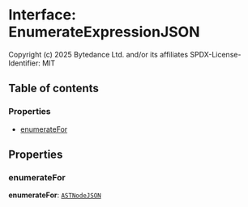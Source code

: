 # Interface: EnumerateExpressionJSON

Copyright (c) 2025 Bytedance Ltd. and/or its affiliates
SPDX-License-Identifier: MIT

## Table of contents

### Properties

* [enumerateFor](/en/auto-docs/fixed-layout-editor/interfaces/EnumerateExpressionJSON.md#enumeratefor)

## Properties

### enumerateFor

**enumerateFor**: [`ASTNodeJSON`](/en/auto-docs/fixed-layout-editor/interfaces/ASTNodeJSON.md)
